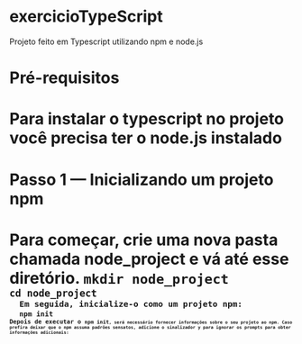 # exercicioTypeScript

<p>Projeto feito em Typescript utilizando npm e node.js<p>
<h1>Pré-requisitos<h1>
Para instalar o typescript no projeto você precisa ter o node.js instalado
<h1>Passo 1 — Inicializando um projeto npm<h1>
Para começar, crie uma nova pasta chamada node_project e vá até esse diretório.
<code>mkdir node_project<code>
<code>cd node_project<code>
  Em seguida, inicialize-o como um projeto npm:
  <code>npm init<code>
Depois de executar o <code>npm init<code>, será necessário fornecer informações sobre o seu projeto ao npm. Caso prefira deixar que o npm assuma padrões sensatos, adicione o sinalizador y para ignorar os prompts para obter informações adicionais:


  
